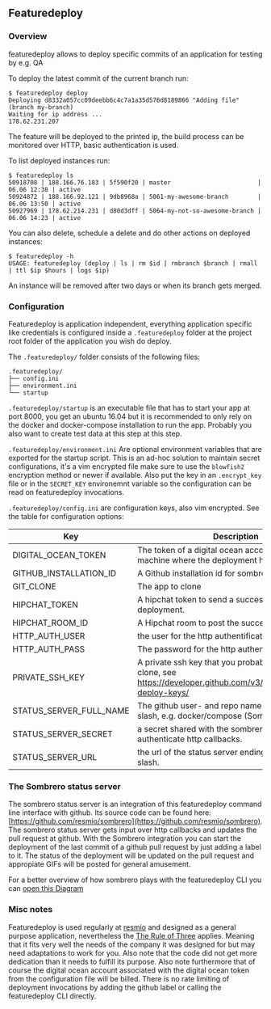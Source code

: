 
## Featuredeploy

### Overview
featuredeploy allows to deploy specific commits of an application for testing by e.g. QA

To deploy the latest commit of the current branch run:
```
$ featuredeploy deploy
Deploying d8332a057cc09deebb6c4c7a1a35d576d8189866 "Adding file" (branch my-branch)
Waiting for ip address ...
178.62.231.207
```

The feature will be deployed to the printed ip, the build process can be monitored over HTTP, basic authentication is used.

To list deployed instances run:
```
$ featuredeploy ls
50918708 | 188.166.76.183 | 5f590f20 | master                        | 06.06 12:38 | active
50924872 | 188.166.92.121 | 9db8968a | 5061-my-awesome-branch        | 06.06 13:50 | active
50927969 | 178.62.214.231 | d80d3dff | 5064-my-not-so-awesome-branch | 06.06 14:23 | active
```
You can also delete, schedule a delete and do other actions on deployed instances:
```
$ featuredeploy -h
USAGE: featuredeploy (deploy | ls | rm $id | rmbranch $branch | rmall | ttl $ip $hours | logs $ip)
```
An instance will be removed after two days or when its branch gets merged.

### Configuration
Featuredeploy is application independent, everything application specific like credentials is configured inside a `.featuredeploy` folder at the project root folder of the application you wish do deploy.

The `.featuredeploy/` folder consists of the following files:
```
.featuredeploy/
├── config.ini
├── environment.ini
└── startup
```

`.featuredeploy/startup` is an executable file that has to start your app at port 8000, you get an ubuntu 16.04 but it is recommended to only rely on the docker and docker-compose installation to run the app. Probably you also want to create test data at this step at this step.

`.featuredeploy/environment.ini`
Are optional environment variables that are exported for the startup script. This is an ad-hoc solution to maintain secret configurations, it's a vim encrypted file make sure to use the `blowfish2` encryption method or newer if available. Also put the key in an `.encrypt_key` file or in the `SECRET_KEY` environemnt variable so the configuration can be read on featuredeploy invocations.

`.featuredeploy/config.ini` are configuration keys, also vim encrypted. See the table for configuration options:

| Key | Description |
| --- | --- |
|DIGITAL_OCEAN_TOKEN| The token of a digital ocean account to start the machine where the deployment happens.|
|GITHUB_INSTALLATION_ID| A Github installation id for sombrero. |
|GIT_CLONE| The app to clone| Where to clone your app from. |
|HIPCHAT_TOKEN| A hipchat token to send a success message after deployment.|
|HIPCHAT_ROOM_ID|A Hipchat room to post the success message.|
|HTTP_AUTH_USER | the user for the http authentification.|
|HTTP_AUTH_PASS| The password for the http authentification.|
|PRIVATE_SSH_KEY| A private ssh key that you probably need for the git clone, see https://developer.github.com/v3/guides/managing-deploy-keys/ |
|STATUS_SERVER_FULL_NAME| The github user- and repo name separated by a slash, e.g. docker/compose (Sombrero needs that) |
|STATUS_SERVER_SECRET|a secret shared with the sombrero status server to authenticate http callbacks. |
|STATUS_SERVER_URL| the url of the status server ending with a trailing slash. |


### The Sombrero status server
The sombrero status server is an integration of this featuredeploy command line interface with github.
Its source code can be found here: [https://github.com/resmio/sombrero](https://github.com/resmio/sombrero).
The sombrero status server gets input over http callbacks and updates the pull request at github.
With the Sombrero integration you can start the deployment of the last commit of a github pull request by just adding a label to it.
The status of the deployment will be updated on the pull request and appropiate GIFs will be posted for general amusement.

For a better overview of how sombrero plays with the featuredeploy CLI you can [open this Diagram](https://www.draw.io/?lightbox=1&highlight=0000ff&edit=_blank&layers=1&nav=1#R1VlLc5swEP41HJPhYWNyjB9JM5NOM%2FGh7VGGNajFyBXCj%2Fz6SrAYZIJrNziJc0ik1Wol7X77aVEMZ7TY3HOyjL6yAGLDNoON4YwN27bsfl%2F%2BUZJtIXG9m0IQchqgUiWY0hdAoYnSjAaQaoqCsVjQpS70WZKALzQZ4ZytdbU5i%2FVVlySEhmDqk7gp%2FU4DERVSr29W8i9Aw6hc2TJxZEb83yFnWYLrGbYzz3%2BK4QUpbaF%2BGpGArWsiZ2I4I86YKFqLzQhi5dvSbcW8u5bR3b45JOKoCS7uQ2zLs0MgXYFdxkXEQpaQeFJJh%2Fn5QFkwZS8Si1g2Ldn8BUJsMZokE0yKKguPjC1Rr7lL3HjKMu7jPnoYd8JDQC1EldphbRqe7B7YAgTfSgUOMRF0pQeTICbCnR5OveWcbGsKS0YTkdYsPymBVEB4OyVKEdz2YM%2FHp%2BnLRrGDslc7SiXK49YSQ8ytFYkzPPJkBeoIzq1hu7F03jCgK9kMVTMmszxbSaBiiONyjZrKgVkcFmzVPm8PSwI2QocIh5S%2BkFmuoNCDzpba%2FaHRH0sJiWmYSEEMczV3BVxQmZm3KF7QIMhRmO9ouMu3EYsZz1ctM%2B5VnCHelVXYaPhALsG9afmogQtnmdfuje1oge0hZE%2BDXwMvV6UdNHtl3%2Bgm2HyeypTQMXQqanoN0NxTEWWzRgyrbFfxW0dUwHRJ8ixdS%2FbXw9ua2Q2HtzrWNvV0sTzsrysmtkr%2BjGos7JrtntYcdSiXvC75EDZU%2FFDia8tzsP8T1Y7lSjXnCTiVRwGOc4%2Fiz%2FOQZQOtu6usZLfeXhgKAsdZVSROZd39dZxetyxamq8lxK0vKEteZ9FsGRAB6n6K1O%2Bn54tlRK87RjRv9MzthA6tPTLcg1cnZNhvxH7KFjMOnH06OtxVE%2B9Ch1bj%2FJ3QYb9Ghp0XjgOjUTh6XXPh0Q60W1ilpTgbcchppRiY8QMV2XNeiR0u4C6OjNrS43%2FIyLP6byOgknKcMzCO03bdtAAjgGXMtkeU67X4un8y9R05VGG%2BwrhJ22Yeut1oaYUfxNN7sICEAd%2FWhlT31HLplNKozhCDj2KIQQMHd5ICMg56xOsc8fhwZJQ%2B%2Bq7que95VznnQKlVw2gBy06R6DWR%2BEkeOVw9lK7zj0cO97zludX8Xj30yDHhnPGjHzemme9Dmh6tP4ZUcLa94GcQp6t79sq8tvefK9526250M%2BVnpX2GS9hrYGpMQyqI0vnmA0leif1DkgqSSLhcCAe75vk4WHarp%2BrC%2F9X%2FA5zJXw%3D%3D)

### Misc notes
Featuredeploy is used regularly at [resmio](https://resmio.com/) and designed as a general purpose application, nevertheless the [The Rule of Three](https://blog.codinghorror.com/rule-of-three/) applies.
Meaning that it fits very well the needs of the company it was designed for but may need adaptations to work for you. Also note that the code did not get more dedication than it needs to fulfill its purpose. Also note furthermore that of course the digital ocean account associated with the digital ocean token from the configuration file will be billed. There is no rate limiting of deployment invocations by adding the github label or calling the featuredeploy CLI directly.
